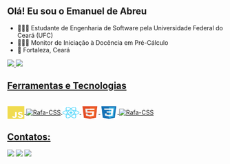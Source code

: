 ## Olá! Eu sou o Emanuel de Abreu


- 👨🏻‍💻 Estudante de Engenharia de Software pela Universidade Federal do Ceará (UFC)
- 👨🏻‍🏫 Monitor de Iniciação à Docência em Pré-Cálculo
- 📍 Fortaleza, Ceará


<div>
<a href="https://github.com/emanuel-abreu">
<img height="180em" src="https://github-readme-stats.vercel.app/api/top-langs/?username=emanuel-abreu&layout=compact&langs_count=7&theme=tokyonight"/>
<img height="180em" src="https://github-readme-stats.vercel.app/api?username=emanuel-abreu&show_icons=true&theme=tokyonight&include_all_commits=true&count_private=true"/>
</div>
  
  ## Ferramentas e Tecnologias
<div style="display: inline_block"><br>
  <img align="center" alt="Rafa-Js" height="30" width="40" src="https://raw.githubusercontent.com/devicons/devicon/master/icons/javascript/javascript-plain.svg">
  <img align="center" alt="Rafa-CSS" height="30" width="40" src="https://cdn.jsdelivr.net/gh/devicons/devicon/icons/nodejs/nodejs-original.svg" />
  <img align="center" alt="Rafa-React" height="30" width="40" src="https://raw.githubusercontent.com/devicons/devicon/master/icons/react/react-original.svg">
  <img align="center" alt="Rafa-HTML" height="30" width="40" src="https://raw.githubusercontent.com/devicons/devicon/master/icons/html5/html5-original.svg">
  <img align="center" alt="Rafa-CSS" height="30" width="40" src="https://raw.githubusercontent.com/devicons/devicon/master/icons/css3/css3-original.svg">

 <img align="center" alt="Rafa-CSS" height="30" width="40" src="https://cdn.jsdelivr.net/gh/devicons/devicon/icons/postgresql/postgresql-original.svg" />
          
  
</div>  


 ## Contatos:
<div> 
    <a href="https://www.linkedin.com/in/emanuel-abreu-786362205/" target="_blank"><img src="https://img.shields.io/badge/-LinkedIn-%230077B5?style=for-the-badge&logo=linkedin&logoColor=white" target="_blank"></a> 
  <a href = "mailto:emanuel_abreu.2@outlook.com"><img src="https://img.shields.io/badge/-Gmail-%23333?style=for-the-badge&logo=gmail&logoColor=white" target="_blank"></a>
    <a href="https://instagram.com/_emanuelabreu" target="_blank"><img src="https://img.shields.io/badge/-Instagram-%23E4405F?style=for-the-badge&logo=instagram&logoColor=white" target="_blank"></a>
  
</div>
